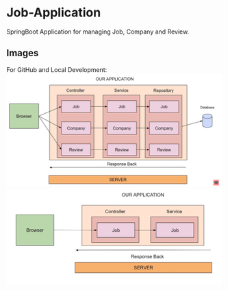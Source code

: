 # Job-Application
SpringBoot Application for managing Job, Company and Review.

## Images

For GitHub and Local Development:
![First Image](src/main/resources/images/pic-1.png)
![Second Image](src/main/resources/images/pic-2.png)
